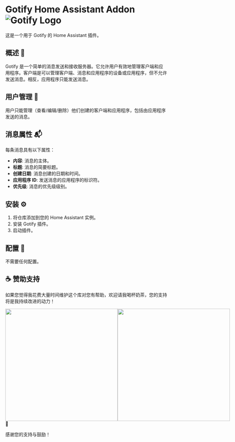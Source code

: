 # Gotify Home Assistant Addon ![Gotify Logo](https://gotify.net/assets/img/logo.png)

这是一个用于 Gotify 的 Home Assistant 插件。

## 概述 📖

Gotify 是一个简单的消息发送和接收服务器。它允许用户有效地管理客户端和应用程序。客户端是可以管理客户端、消息和应用程序的设备或应用程序，但不允许发送消息。相反，应用程序只能发送消息。

## 用户管理 👤

用户只能管理（查看/编辑/删除）他们创建的客户端和应用程序，包括由应用程序发送的消息。

## 消息属性 📬

每条消息具有以下属性：
- **内容**: 消息的主体。
- **标题**: 消息的简要标题。
- **创建日期**: 消息创建的日期和时间。
- **应用程序 ID**: 发送消息的应用程序的标识符。
- **优先级**: 消息的优先级级别。

## 安装 ⚙️

1. 将仓库添加到您的 Home Assistant 实例。
2. 安装 Gotify 插件。
3. 启动插件。

## 配置 🔧

不需要任何配置。

## ☕ 赞助支持

如果您觉得我花费大量时间维护这个库对您有帮助，欢迎请我喝杯奶茶，您的支持将是我持续改进的动力！

<div style="display: flex; justify-content: space-between;">
  <img src="https://gitee.com/desmond_GT/hassio-addons/raw/main/1_readme/Ali_Pay.jpg" height="350px" />
  <img src="https://gitee.com/desmond_GT/hassio-addons/raw/main/1_readme/WeChat_Pay.jpg" height="350px" />
</div> 💖

感谢您的支持与鼓励！
